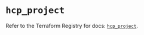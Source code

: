 # `hcp_project`

Refer to the Terraform Registry for docs: [`hcp_project`](https://registry.terraform.io/providers/hashicorp/hcp/0.92.0/docs/resources/project).

